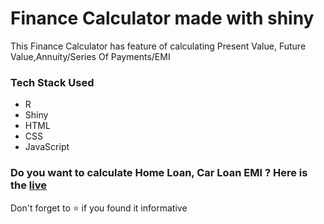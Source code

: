 # Finance Calculator made with shiny 

<p>This Finance Calculator has feature of calculating Present Value, Future Value,Annuity/Series Of Payments/EMI <p>
<h3>Tech Stack Used</h3>
 <ul>
 <li>R</li>
 <li>Shiny</li>
 <li>HTML</li>
 <li>CSS</li>
 <li>JavaScript</li>
 </ul>
 
<h3>Do you want to calculate Home Loan, Car Loan EMI ? Here is the <a href="https://prachigore29.shinyapps.io/Finance_Calculator/">live</a></h3>
<p>Don't forget to ⭐ if you found it informative</p>
